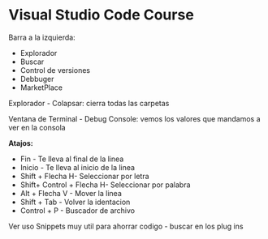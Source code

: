 # Visual Studio Code Course

Barra a la izquierda:

 - Explorador
 - Buscar
 - Control de versiones
 - Debbuger
 - MarketPlace

Explorador - Colapsar: cierra todas las carpetas

Ventana de Terminal - Debug Console: vemos los valores que mandamos a ver en la consola

**Atajos:**

 - Fin - Te lleva al final de la linea
 - Inicio - Te lleva al inicio de la linea
 - Shift + Flecha H- Seleccionar por letra
 - Shift+ Control + Flecha H- Seleccionar por palabra
 - Alt + Flecha V - Mover la linea
 - Shift + Tab - Volver la identacion
 - Control + P - Buscador de archivo

Ver uso Snippets muy util para ahorrar codigo - buscar en los plug ins



<!--stackedit_data:
eyJoaXN0b3J5IjpbMjExNTQ2NTk2NF19
-->
